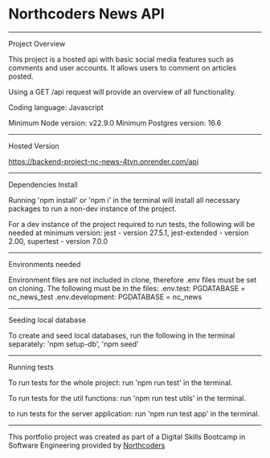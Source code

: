 # Northcoders News API
---

Project Overview

This project is a hosted api with basic social media features such as comments and user accounts. It allows users to comment on articles posted. 

Using a GET /api request will provide an overview of all functionality.

Coding language: Javascript

Minimum Node version: v22.9.0
Minimum Postgres version: 16.6

---

Hosted Version 

https://backend-project-nc-news-4tvn.onrender.com/api

---

Dependencies Install

Running 'npm install' or 'npm i' in the terminal will install all necessary packages to run a non-dev instance of the project.

For a dev instance of the project required to run tests, the following will be needed at minimum version:
    jest - version 27.5.1,
    jest-extended - version 2.00,
    supertest - version 7.0.0 

---

Environments needed

Environment files are not included in clone, therefore .env files must be set on cloning.
The following must be in the files:
.env.test:
    PGDATABASE = nc_news_test
.env.development:
    PGDATABASE = nc_news

---

Seeding local database

To create and seed local databases, run the following in the terminal separately: 
    'npm setup-db',
    'npm seed'

---

Running tests

To run tests for the whole project: run 'npm run test' in the terminal.

To run tests for the util functions: run 'npm run test utils' in the terminal.

to run tests for the server application: run 'npm run test app' in the terminal.

---

This portfolio project was created as part of a Digital Skills Bootcamp in Software Engineering provided by [Northcoders](https://northcoders.com/)
